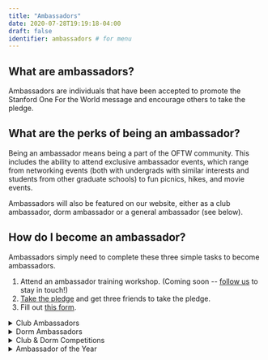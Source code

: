 ```yaml
---
title: "Ambassadors"
date: 2020-07-28T19:19:18-04:00
draft: false
identifier: ambassadors # for menu
---
```


## What are ambassadors?

Ambassadors are individuals that have been accepted to promote the Stanford One For the World message and encourage others to take the pledge.

## What are the perks of being an ambassador?

Being an ambassador means being a part of the OFTW community. This includes the ability to attend exclusive ambassador events, which range from networking events (both with undergrads with similar interests and students from other graduate schools) to fun picnics, hikes, and movie events.

Ambassadors will also be featured on our website, either as a club ambassador, dorm ambassador or a general ambassador (see below).

## How do I become an ambassador?

Ambassadors simply need to complete these three simple tasks to become ambassadors.

1. Attend an ambassador training workshop. (Coming soon -- [follow us](https://eepurl.com/haZea1) to stay in touch!)
2. [Take the pledge](/pledge/) and get three friends to take the pledge.
3. Fill out [this form](https://docs.google.com/forms/d/e/1FAIpQLSe3rtFY2RIbRr1xaitWKnXGfaG5Wti5dG4NBzB8buDdy1lzhg/viewform?usp=sf_link).

<details class="details-dropdown">
  <summary>Club Ambassadors</summary>
  
  Club ambassadors are responsible for bringing Stanford OFTW to a Stanford organization which they are a part of. Many clubs allow a specific leadership position for “One For the World” coordinator, check with your club if this is a possibility. Club ambassadors will facilitate OFTW competitions and will try to get as much of their club to take the pledge as possible. Club ambassadors will be featured on a special portion of the website. 
</details>

<details class="details-dropdown">
  <summary>Dorm Ambassadors</summary>
  
  Dorm ambassadors are responsible for bringing Stanford OFTW to their dorm. Ask your RA how you can become a dorm ambassador. Freshmen dorm ambassadors are often closely affiliated with Frosh Service Liaisons. 
</details>
    
<details class="details-dropdown">
  <summary>Club & Dorm Competitions</summary>

  <p>Club ambassadors facilitate club competitions that occur during OFTW’s pledge week. Whichever club member can get the most other individuals outside the club to sign up wins a prize (determined by the club and the OFTW event coordinator - currently Carolyn Ky) and is also featured on the OFTW website. </p>
  
  <p>Also during pledge week is an all-organization competition: whichever club and dorm (of 10+ members) has the greatest percentage of its members take the pledge gets a prize (determined by the OFTW events coordinator - currently Carolyn Ky).</p>
</details>
    
<details class="details-dropdown">
  <summary>Ambassador of the Year</summary>

  The individual who gets the most people to take the pledge in a year will get to be ‘ambassador of the year’. Not only will they be featured on our website, but they will also be featured on the 1FTW official website.
</details>


